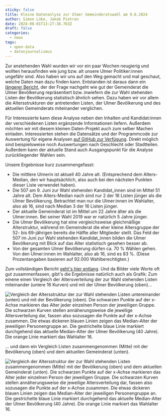 ```yaml
---
sticky: false
title: Kleine Datenanlyse zur Ulmer Gemeinderatswahl am 9.6.2024
author: Simon Lüke, Jakob Pietron
date: 2024-06-01T13:27:38.763Z
draft: false
categories:
  - news
tags:
  - open-data
  - datenjournalismus
---
```

Zur anstehenden Wahl wurden wir vor ein paar Wochen neugierig und wollten herausfinden wie jung bzw. alt unsere Ulmer Politiker:innen ungefähr sind.
Also haben wir uns auf den Weg gemacht und mal geschaut, welche Daten man dazu finden kann.
Entstanden ist daraus dann ein [längerer Bericht](https://semaphor.github.io/politische-demografie-ulm/), der der Frage nachgeht wie gut der Gemeinderat die Ulmer Bevölkerung repräsentiert bzw. inwiefern die zur Wahl stehenden Listen der Bevölkerung statistisch ähnlich sehen.
Dazu haben wir vor allem die Altersstrukturen der antretenden Listen, der Ulmer Bevölkerung und des aktuellen Gemeinderats miteinander verglichen.

Für Interessierte kann diese Analyse neben den Inhalten und Kandidat:innen der verschiedenen Listen ergänzende Informationen liefern.
Außerdem möchten wir mit diesem kleinen Daten-Projekt auch zum selber Machen einladen.
Interessierten stehen die Datensätze und der Programmcode zur Auswertung für eigene Analysen [auf GitHub zur Verfügung](https://github.com/semaphor/politische-demografie-ulm).
Direkt möglich sind beispielsweise noch Auswertungen nach Geschlecht oder Stadtteilen.
Außerdem kann der aktuelle Stand auch Ausgangspunkt für die Analyse zurückliegender Wahlen sein.

Unsere Ergebnisse kurz zusammengefasst:

* Die mittlere Ulmerin ist aktuell 40 Jahre alt. (Entsprechend dem Alters-Median, den wir hauptsächlich, also auch bei den nächsten Punkten dieser Liste verwendet haben).
* Die 507 am 9. Juni zur Wahl stehenden Kandidat_innen sind im Mittel 51 Jahre alt. Dem Alters-Median nach sind nur 2 der 16 Listen jünger als die Ulmer Bevölkerung. Betrachtet man nur die Ulmer:innen im Wahlalter, also ab 16, sind nach Median 3 der 16 Listen jünger.
* Der aktuelle Gemeinderat ist im Mittel um 22 Jahre älter als die Ulmer:innen. Bei seiner Wahl 2019 war er natürlich 5 Jahre jünger.
* Die Ulmer Bevölkerung hat eine vergleichsweise gleichmäßige Alterstruktur, während im Gemeinderat die eher kleine Altersgruppe der 52- bis 69-jährigen bereits die Hälfte aller Mitglieder stellt. Das Feld der 507 im Juni zur Wahl stehenden Kandidat_innen bilden die Ulmer Bevölkerung mit Blick auf das Alter statistisch gesehen besser ab.
* Von der gesamten Ulmer Bevölkerung dürfen ca. 70 % Wählen gehen. Von den Ulmer:innen im Wahlalter, also ab 16, sind es 83 %. (Diese Prozentangaben basieren auf 92.000 Wahlberechtigten.)

Zum vollständigen Bericht [geht's hier entlang](https://semaphor.github.io/politische-demografie-ulm/).
Und da Bilder viele Worte oft gut zusammenfassen, gibt's die Ergebnisse natürlich auch als Grafik:
Zum einene einen Vergleich der Altersverteilung der zur Wahl stehenden Listen miteinander (untere 16 Kurven) und mit der Ulmer Bevölkerung (oben)...

![Vergleich der Altersstruktur der zur Wahl stehenden Listen untereinander (unten) und mit der Bevölkerung (oben). Die schwarzen Punkte auf der x-Achse markieren das Alter jeder einzelnen Person der jeweiligen Gruppe.   Die schwarzen Kurven stellen annäherungsweise die jeweilige Altersverteilung dar, fassen also sozusagen die Punkte auf der x-Achse zusammen. Die etwas dickeren blauen Linien zeigen das Median-Alter der jeweiligen Personengruppe an. Die gestrichelte blaue Linie markiert durchgehend das aktuelle Median-Alter der Ulmer Bevölkerung (40 Jahre). Die orange Linie markiert das Wahlalter 16.](/wp-content/uploads/2024/06/datenalanyse-wahl2024-gemeinderat-bevoelkerung-listen_einzeln.png "Vergleich der Altersstruktur der zur Wahl stehenden Listen untereinander (unten) und mit der Bevölkerung (oben). Die schwarzen Punkte auf der x-Achse markieren das Alter jeder einzelnen Person der jeweiligen Gruppe.   Die schwarzen Kurven stellen annäherungsweise die jeweilige Altersverteilung dar, fassen also sozusagen die Punkte auf der x-Achse zusammen. Die etwas dickeren blauen Linien zeigen das Median-Alter der jeweiligen Personengruppe an. Die gestrichelte blaue Linie markiert durchgehend das aktuelle Median-Alter der Ulmer Bevölkerung (40 Jahre). Die orange Linie markiert das Wahlalter 16.")

... und dann ein Vergleich Listen zusammengenommen (Mitte) mit der Bevölkerung (oben) und dem aktuellen Gemeinderat (unten).

![Vergleich der Altersstruktur der zur Wahl stehenden Listen zusammengenommen (Mitte) mit der Bevölkerung (oben) und dem aktuellen Gemeinderat (unten). Die schwarzen Punkte auf der x-Achse markieren das Alter jeder einzelnen Person der jeweiligen Gruppe. Die schwarzen Kurven stellen annäherungsweise die jeweilige Altersverteilung dar, fassen also sozusagen die Punkte auf der x-Achse zusammen. Die etwas dickeren blauen Linien zeigen das Median-Alter der jeweiligen Personengruppe an. Die gestrichelte blaue Linie markiert durchgehend das aktuelle Median-Alter der Ulmer Bevölkerung (40 Jahre). Die orange Linie markiert das Wahlalter 16.](/wp-content/uploads/2024/06/datenalanyse-wahl2024-gemeinderat-bevoelkerung-listen_zusammen-gemeinderat.png "Vergleich der Altersstruktur der zur Wahl stehenden Listen zusammengenommen (Mitte) mit der Bevölkerung (oben) und dem aktuellen Gemeinderat (unten). Die schwarzen Punkte auf der x-Achse markieren das Alter jeder einzelnen Person der jeweiligen Gruppe. Die schwarzen Kurven stellen annäherungsweise die jeweilige Altersverteilung dar, fassen also sozusagen die Punkte auf der x-Achse zusammen. Die etwas dickeren blauen Linien zeigen das Median-Alter der jeweiligen Personengruppe an. Die gestrichelte blaue Linie markiert durchgehend das aktuelle Median-Alter der Ulmer Bevölkerung (40 Jahre). Die orange Linie markiert das Wahlalter 16.")